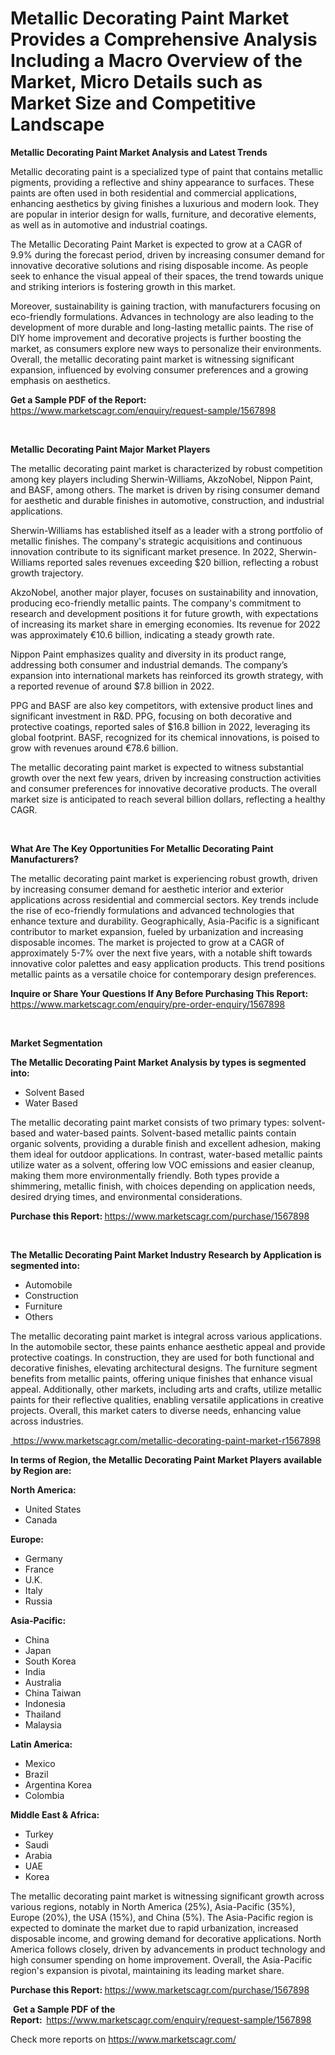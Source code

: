 <p><h1>Metallic Decorating Paint Market Provides a Comprehensive Analysis Including a Macro Overview of the Market, Micro Details such as Market Size and Competitive Landscape</h1></p><p><strong>Metallic Decorating Paint Market Analysis and Latest Trends</strong></p>
<p><p>Metallic decorating paint is a specialized type of paint that contains metallic pigments, providing a reflective and shiny appearance to surfaces. These paints are often used in both residential and commercial applications, enhancing aesthetics by giving finishes a luxurious and modern look. They are popular in interior design for walls, furniture, and decorative elements, as well as in automotive and industrial coatings.</p><p>The Metallic Decorating Paint Market is expected to grow at a CAGR of 9.9% during the forecast period, driven by increasing consumer demand for innovative decorative solutions and rising disposable income. As people seek to enhance the visual appeal of their spaces, the trend towards unique and striking interiors is fostering growth in this market. </p><p>Moreover, sustainability is gaining traction, with manufacturers focusing on eco-friendly formulations. Advances in technology are also leading to the development of more durable and long-lasting metallic paints. The rise of DIY home improvement and decorative projects is further boosting the market, as consumers explore new ways to personalize their environments. Overall, the metallic decorating paint market is witnessing significant expansion, influenced by evolving consumer preferences and a growing emphasis on aesthetics.</p></p>
<p><strong>Get a Sample PDF of the Report:&nbsp;</strong> <a href="https://www.marketscagr.com/enquiry/request-sample/1567898?utm_campaign=3175&utm_medium=2&utm_source=Github&utm_content=ia&utm_term=23032025&utm_id=metallic-decorating-paint">https://www.marketscagr.com/enquiry/request-sample/1567898</a></p>
<p>&nbsp;</p>
<p><strong>Metallic Decorating Paint Major Market Players</strong></p>
<p><p>The metallic decorating paint market is characterized by robust competition among key players including Sherwin-Williams, AkzoNobel, Nippon Paint, and BASF, among others. The market is driven by rising consumer demand for aesthetic and durable finishes in automotive, construction, and industrial applications.</p><p>Sherwin-Williams has established itself as a leader with a strong portfolio of metallic finishes. The company's strategic acquisitions and continuous innovation contribute to its significant market presence. In 2022, Sherwin-Williams reported sales revenues exceeding $20 billion, reflecting a robust growth trajectory.</p><p>AkzoNobel, another major player, focuses on sustainability and innovation, producing eco-friendly metallic paints. The company's commitment to research and development positions it for future growth, with expectations of increasing its market share in emerging economies. Its revenue for 2022 was approximately €10.6 billion, indicating a steady growth rate.</p><p>Nippon Paint emphasizes quality and diversity in its product range, addressing both consumer and industrial demands. The company’s expansion into international markets has reinforced its growth strategy, with a reported revenue of around $7.8 billion in 2022.</p><p>PPG and BASF are also key competitors, with extensive product lines and significant investment in R&D. PPG, focusing on both decorative and protective coatings, reported sales of $16.8 billion in 2022, leveraging its global footprint. BASF, recognized for its chemical innovations, is poised to grow with revenues around €78.6 billion.</p><p>The metallic decorating paint market is expected to witness substantial growth over the next few years, driven by increasing construction activities and consumer preferences for innovative decorative products. The overall market size is anticipated to reach several billion dollars, reflecting a healthy CAGR.</p></p>
<p>&nbsp;</p>
<p><strong>What Are The Key Opportunities For Metallic Decorating Paint Manufacturers?</strong></p>
<p><p>The metallic decorating paint market is experiencing robust growth, driven by increasing consumer demand for aesthetic interior and exterior applications across residential and commercial sectors. Key trends include the rise of eco-friendly formulations and advanced technologies that enhance texture and durability. Geographically, Asia-Pacific is a significant contributor to market expansion, fueled by urbanization and increasing disposable incomes. The market is projected to grow at a CAGR of approximately 5-7% over the next five years, with a notable shift towards innovative color palettes and easy application products. This trend positions metallic paints as a versatile choice for contemporary design preferences.</p></p>
<p><strong>Inquire or Share Your Questions If Any Before Purchasing This Report:</strong> <a href="https://www.marketscagr.com/enquiry/pre-order-enquiry/1567898?utm_campaign=3175&utm_medium=2&utm_source=Github&utm_content=ia&utm_term=23032025&utm_id=metallic-decorating-paint">https://www.marketscagr.com/enquiry/pre-order-enquiry/1567898</a></p>
<p>&nbsp;</p>
<p><strong>Market Segmentation</strong></p>
<p><strong>The Metallic Decorating Paint Market Analysis by types is segmented into:</strong></p>
<p><ul><li>Solvent Based</li><li>Water Based</li></ul></p>
<p><p>The metallic decorating paint market consists of two primary types: solvent-based and water-based paints. Solvent-based metallic paints contain organic solvents, providing a durable finish and excellent adhesion, making them ideal for outdoor applications. In contrast, water-based metallic paints utilize water as a solvent, offering low VOC emissions and easier cleanup, making them more environmentally friendly. Both types provide a shimmering, metallic finish, with choices depending on application needs, desired drying times, and environmental considerations.</p></p>
<p><strong>Purchase this Report:&nbsp;</strong><a href="https://www.marketscagr.com/purchase/1567898?utm_campaign=3175&utm_medium=2&utm_source=Github&utm_content=ia&utm_term=23032025&utm_id=metallic-decorating-paint">https://www.marketscagr.com/purchase/1567898</a></p>
<p>&nbsp;</p>
<p><strong>The Metallic Decorating Paint Market Industry Research by Application is segmented into:</strong></p>
<p><ul><li>Automobile</li><li>Construction</li><li>Furniture</li><li>Others</li></ul></p>
<p><p>The metallic decorating paint market is integral across various applications. In the automobile sector, these paints enhance aesthetic appeal and provide protective coatings. In construction, they are used for both functional and decorative finishes, elevating architectural designs. The furniture segment benefits from metallic paints, offering unique finishes that enhance visual appeal. Additionally, other markets, including arts and crafts, utilize metallic paints for their reflective qualities, enabling versatile applications in creative projects. Overall, this market caters to diverse needs, enhancing value across industries.</p></p>
<p><a href="https://www.marketscagr.com/metallic-decorating-paint-market-r1567898?utm_campaign=3175&utm_medium=2&utm_source=Github&utm_content=ia&utm_term=23032025&utm_id=metallic-decorating-paint">&nbsp;https://www.marketscagr.com/metallic-decorating-paint-market-r1567898</a></p>
<p><strong>In terms of Region, the Metallic Decorating Paint Market Players available by Region are:</strong></p>
<p>
    <p> <strong> North America: </strong>
        <ul>
            <li>United States</li>
            <li>Canada</li>
        </ul>
        </p> 
    <p> <strong> Europe: </strong>
        <ul>
            <li>Germany</li>
            <li>France</li>
            <li>U.K.</li>
            <li>Italy</li>
            <li>Russia</li>
        </ul>
        </p> 
    <p> <strong> Asia-Pacific: </strong>
        <ul>
            <li>China</li>
            <li>Japan</li>
            <li>South Korea</li>
            <li>India</li>
            <li>Australia</li>
            <li>China Taiwan</li>
            <li>Indonesia</li>
            <li>Thailand</li>
            <li>Malaysia</li>
        </ul>
        </p> 
    <p> <strong> Latin America: </strong>
        <ul>
            <li>Mexico</li>
            <li>Brazil</li>
            <li>Argentina Korea</li>
            <li>Colombia</li>
        </ul>
        </p> 
    <p> <strong> Middle East & Africa: </strong>
        <ul>
            <li>Turkey</li>
            <li>Saudi</li>
            <li>Arabia</li>
            <li>UAE</li>
            <li>Korea</li>
        </ul>
    </p>
    </p>
<p><p>The metallic decorating paint market is witnessing significant growth across various regions, notably in North America (25%), Asia-Pacific (35%), Europe (20%), the USA (15%), and China (5%). The Asia-Pacific region is expected to dominate the market due to rapid urbanization, increased disposable income, and growing demand for decorative applications. North America follows closely, driven by advancements in product technology and high consumer spending on home improvement. Overall, the Asia-Pacific region's expansion is pivotal, maintaining its leading market share.</p></p>
<p><strong>Purchase this Report: </strong><a href="https://www.marketscagr.com/purchase/1567898?utm_campaign=3175&utm_medium=2&utm_source=Github&utm_content=ia&utm_term=23032025&utm_id=metallic-decorating-paint">https://www.marketscagr.com/purchase/1567898</a></p>
<p>&nbsp;<strong>Get a Sample PDF of the Report:&nbsp;&nbsp;</strong><a href="https://www.marketscagr.com/enquiry/request-sample/1567898?utm_campaign=3175&utm_medium=2&utm_source=Github&utm_content=ia&utm_term=23032025&utm_id=metallic-decorating-paint">https://www.marketscagr.com/enquiry/request-sample/1567898</a></p>
<p><strong></strong></p>
<p>Check more reports on <a href="https://www.marketscagr.com/?utm_campaign=3175&utm_medium=2&utm_source=Github&utm_content=ia&utm_term=23032025&utm_id=metallic-decorating-paint">https://www.marketscagr.com/</a></p>